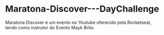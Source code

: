 # Maratona-Discover---DayChallenge
Maratona Discover é um evento no Youtube oferecido pela Rocketseat, tendo como instrutor do Evento Mayk Brito.
